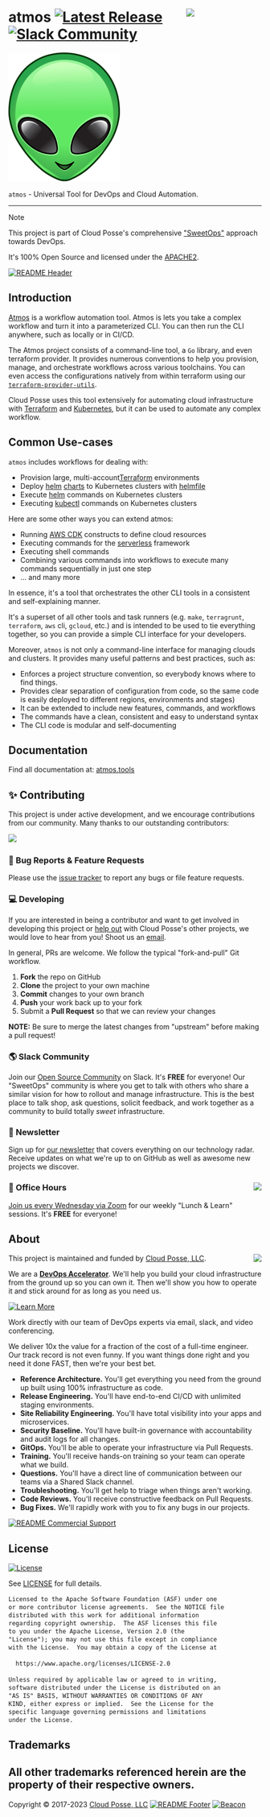 
<!-- markdownlint-disable -->
# atmos<a href="https://cpco.io/homepage"><img align="right" src="https://cloudposse.com/logo-300x69.svg" width="150" /></a> [![Latest Release](https://img.shields.io/github/release/cloudposse/atmos.svg)](https://github.com/cloudposse/atmos/releases/latest) [![Slack Community](https://slack.cloudposse.com/badge.svg)](https://slack.cloudposse.com)
<!-- markdownlint-restore -->


<!--




  ** DO NOT EDIT THIS FILE
  **
  ** This file was automatically generated by the `build-harness`.
  ** 1) Make all changes to `README.yaml`
  ** 2) Run `make init` (you only need to do this once)
  ** 3) Run`make readme` to rebuild this file.
  **
  ** (We maintain HUNDREDS of open source projects. This is how we maintain our sanity.)
  **





-->

![atmos](docs/img/atmos-logo-128.svg)

`atmos` - Universal Tool for DevOps and Cloud Automation.

---
> [!NOTE]
> This project is part of Cloud Posse's comprehensive ["SweetOps"](https://cpco.io/sweetops) approach towards DevOps.
>
> It's 100% Open Source and licensed under the [APACHE2](LICENSE).
>

[![README Header][readme_header_img]][readme_header_link]





## Introduction


[Atmos](https://atmos.tools) is a workflow automation tool. Atmos is lets you take a complex workflow and turn it into a parameterized CLI. 
You can then run the CLI anywhere, such as locally or in CI/CD.

The Atmos project consists of a command-line tool, a `Go` library, and even terraform provider.  It provides numerous conventions to help you provision, manage, and orchestrate workflows across various toolchains. You can 
even access the configurations natively from within terraform using our [`terraform-provider-utils`](https://github.com/cloudposse/terraform-provider-utils/).

Cloud Posse uses this tool extensively for automating cloud infrastructure with [Terraform](https://hashicorp.com/) and [Kubernetes](https://kubernetes.io/), but it can be used to automate any complex workflow.

## Common Use-cases

  `atmos` includes workflows for dealing with:

   - Provision large, multi-account[Terraform](https://www.terraform.io/) environments
   - Deploy [helm](https://helm.sh/) [charts](https://helm.sh/docs/topics/charts/) to Kubernetes clusters with [helmfile](https://github.com/roboll/helmfile)
   - Execute [helm](https://helm.sh/) commands on Kubernetes clusters
   - Executing [kubectl](https://kubernetes.io/docs/reference/kubectl/overview/) commands on Kubernetes clusters

   Here are some other ways you can extend atmos:
   - Running [AWS CDK](https://aws.amazon.com/cdk/) constructs to define cloud resources
   - Executing commands for the [serverless](https://www.serverless.com/) framework
   - Executing shell commands
   - Combining various commands into workflows to execute many commands sequentially in just one step
   - ... and many more

In essence, it's a tool that orchestrates the other CLI tools in a consistent and self-explaining manner.

It's a superset of all other tools and task runners (e.g. `make`, `terragrunt`, `terraform`, `aws` cli, `gcloud`, etc.)
and is intended to be used to tie everything together, so you can provide a simple CLI interface for your developers.

Moreover, `atmos` is not only a command-line interface for managing clouds and clusters. It provides many useful patterns and best practices, such as:

- Enforces a project structure convention, so everybody knows where to find things.
- Provides clear separation of configuration from code, so the same code is easily deployed to different regions, environments and stages)
- It can be extended to include new features, commands, and workflows
- The commands have a clean, consistent and easy to understand syntax
- The CLI code is modular and self-documenting

## Documentation

Find all documentation at: [atmos.tools](https://atmos.tools)











## ✨ Contributing

This project is under active development, and we encourage contributions from our community. 
Many thanks to our outstanding contributors:

<a href="https://github.com/cloudposse/atmos/graphs/contributors">
  <img src="https://contrib.rocks/image?repo=cloudposse/atmos&max=24" />
</a>

### 🐛 Bug Reports & Feature Requests

Please use the [issue tracker](https://github.com/cloudposse/atmos/issues) to report any bugs or file feature requests.

### 💻 Developing

If you are interested in being a contributor and want to get involved in developing this project or [help out](https://cpco.io/help-out) with Cloud Posse's other projects, we would love to hear from you! Shoot us an [email][email].

In general, PRs are welcome. We follow the typical "fork-and-pull" Git workflow.

 1. **Fork** the repo on GitHub
 2. **Clone** the project to your own machine
 3. **Commit** changes to your own branch
 4. **Push** your work back up to your fork
 5. Submit a **Pull Request** so that we can review your changes

**NOTE:** Be sure to merge the latest changes from "upstream" before making a pull request!

### 🌎 Slack Community

Join our [Open Source Community][slack] on Slack. It's **FREE** for everyone! Our "SweetOps" community is where you get to talk with others who share a similar vision for how to rollout and manage infrastructure. This is the best place to talk shop, ask questions, solicit feedback, and work together as a community to build totally *sweet* infrastructure.

### 📰 Newsletter

Sign up for [our newsletter][newsletter] that covers everything on our technology radar.  Receive updates on what we're up to on GitHub as well as awesome new projects we discover.

### 📆 Office Hours <img src="https://img.cloudposse.com/fit-in/200x200/https://cloudposse.com/wp-content/uploads/2019/08/Powered-by-Zoom.png" align="right" />

[Join us every Wednesday via Zoom][office_hours] for our weekly "Lunch & Learn" sessions. It's **FREE** for everyone!

## About 

This project is maintained and funded by [Cloud Posse, LLC][website]. 
<a href="https://cpco.io/homepage"><img src="https://cloudposse.com/logo-300x69.svg" align="right" /></a>

We are a [**DevOps Accelerator**][commercial_support]. We'll help you build your cloud infrastructure from the ground up so you can own it. Then we'll show you how to operate it and stick around for as long as you need us.

[![Learn More](https://img.shields.io/badge/learn%20more-success.svg?style=for-the-badge)][commercial_support]

Work directly with our team of DevOps experts via email, slack, and video conferencing.

We deliver 10x the value for a fraction of the cost of a full-time engineer. Our track record is not even funny. If you want things done right and you need it done FAST, then we're your best bet.

- **Reference Architecture.** You'll get everything you need from the ground up built using 100% infrastructure as code.
- **Release Engineering.** You'll have end-to-end CI/CD with unlimited staging environments.
- **Site Reliability Engineering.** You'll have total visibility into your apps and microservices.
- **Security Baseline.** You'll have built-in governance with accountability and audit logs for all changes.
- **GitOps.** You'll be able to operate your infrastructure via Pull Requests.
- **Training.** You'll receive hands-on training so your team can operate what we build.
- **Questions.** You'll have a direct line of communication between our teams via a Shared Slack channel.
- **Troubleshooting.** You'll get help to triage when things aren't working.
- **Code Reviews.** You'll receive constructive feedback on Pull Requests.
- **Bug Fixes.** We'll rapidly work with you to fix any bugs in our projects.

[![README Commercial Support][readme_commercial_support_img]][readme_commercial_support_link]
## License

[![License](https://img.shields.io/badge/License-Apache%202.0-blue.svg)](https://opensource.org/licenses/Apache-2.0)

See [LICENSE](LICENSE) for full details.

```text
Licensed to the Apache Software Foundation (ASF) under one
or more contributor license agreements.  See the NOTICE file
distributed with this work for additional information
regarding copyright ownership.  The ASF licenses this file
to you under the Apache License, Version 2.0 (the
"License"); you may not use this file except in compliance
with the License.  You may obtain a copy of the License at

  https://www.apache.org/licenses/LICENSE-2.0

Unless required by applicable law or agreed to in writing,
software distributed under the License is distributed on an
"AS IS" BASIS, WITHOUT WARRANTIES OR CONDITIONS OF ANY
KIND, either express or implied.  See the License for the
specific language governing permissions and limitations
under the License.
```

## Trademarks

All other trademarks referenced herein are the property of their respective owners.
---
Copyright © 2017-2023 [Cloud Posse, LLC](https://cpco.io/copyright)
[![README Footer][readme_footer_img]][readme_footer_link]
[![Beacon][beacon]][website]
<!-- markdownlint-disable -->
  [logo]: https://cloudposse.com/logo-300x69.svg
  [docs]: https://cpco.io/docs?utm_source=github&utm_medium=readme&utm_campaign=cloudposse/atmos&utm_content=docs
  [website]: https://cpco.io/homepage?utm_source=github&utm_medium=readme&utm_campaign=cloudposse/atmos&utm_content=website
  [github]: https://cpco.io/github?utm_source=github&utm_medium=readme&utm_campaign=cloudposse/atmos&utm_content=github
  [jobs]: https://cpco.io/jobs?utm_source=github&utm_medium=readme&utm_campaign=cloudposse/atmos&utm_content=jobs
  [hire]: https://cpco.io/hire?utm_source=github&utm_medium=readme&utm_campaign=cloudposse/atmos&utm_content=hire
  [slack]: https://cpco.io/slack?utm_source=github&utm_medium=readme&utm_campaign=cloudposse/atmos&utm_content=slack
  [twitter]: https://cpco.io/twitter?utm_source=github&utm_medium=readme&utm_campaign=cloudposse/atmos&utm_content=twitter
  [office_hours]: https://cloudposse.com/office-hours?utm_source=github&utm_medium=readme&utm_campaign=cloudposse/atmos&utm_content=office_hours
  [newsletter]: https://cpco.io/newsletter?utm_source=github&utm_medium=readme&utm_campaign=cloudposse/atmos&utm_content=newsletter
  [email]: https://cpco.io/email?utm_source=github&utm_medium=readme&utm_campaign=cloudposse/atmos&utm_content=email
  [commercial_support]: https://cpco.io/commercial-support?utm_source=github&utm_medium=readme&utm_campaign=cloudposse/atmos&utm_content=commercial_support
  [we_love_open_source]: https://cpco.io/we-love-open-source?utm_source=github&utm_medium=readme&utm_campaign=cloudposse/atmos&utm_content=we_love_open_source
  [terraform_modules]: https://cpco.io/terraform-modules?utm_source=github&utm_medium=readme&utm_campaign=cloudposse/atmos&utm_content=terraform_modules
  [readme_header_img]: https://cloudposse.com/readme/header/img
  [readme_header_link]: https://cloudposse.com/readme/header/link?utm_source=github&utm_medium=readme&utm_campaign=cloudposse/atmos&utm_content=readme_header_link
  [readme_footer_img]: https://cloudposse.com/readme/footer/img
  [readme_footer_link]: https://cloudposse.com/readme/footer/link?utm_source=github&utm_medium=readme&utm_campaign=cloudposse/atmos&utm_content=readme_footer_link
  [readme_commercial_support_img]: https://cloudposse.com/readme/commercial-support/img
  [readme_commercial_support_link]: https://cloudposse.com/readme/commercial-support/link?utm_source=github&utm_medium=readme&utm_campaign=cloudposse/atmos&utm_content=readme_commercial_support_link
  [beacon]: https://ga-beacon.cloudposse.com/UA-76589703-4/cloudposse/atmos?pixel&cs=github&cm=readme&an=atmos
<!-- markdownlint-restore -->
